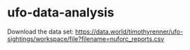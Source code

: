 # ufo-data-analysis


Download the data set:
https://data.world/timothyrenner/ufo-sightings/workspace/file?filename=nuforc_reports.csv
